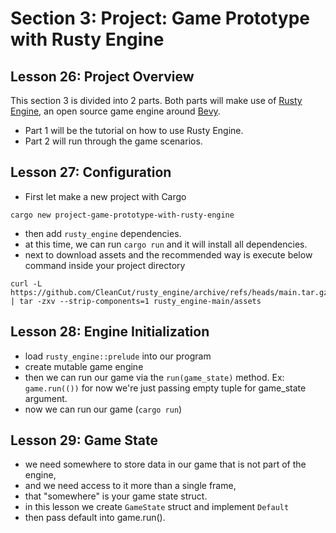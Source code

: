 # Section 3: Project: Game Prototype with Rusty Engine

## Lesson 26: Project Overview

This section 3 is divided into 2 parts. Both parts will make use of [Rusty Engine](https://github.com/CleanCut/rusty_engine), an open source game engine around [Bevy](https://bevyengine.org/).
- Part 1 will be the tutorial on how to use Rusty Engine.
- Part 2 will run through the game scenarios.

## Lesson 27: Configuration

- First let make a new project with Cargo
```shell
cargo new project-game-prototype-with-rusty-engine
```
- then add `rusty_engine` dependencies.
- at this time, we can run `cargo run` and it will install all dependencies.
- next to download assets and the recommended way is execute below command inside your project directory
```shell
curl -L https://github.com/CleanCut/rusty_engine/archive/refs/heads/main.tar.gz | tar -zxv --strip-components=1 rusty_engine-main/assets
```

## Lesson 28: Engine Initialization

- load `rusty_engine::prelude` into our program
- create mutable game engine
- then we can run our game via the `run(game_state)` method. Ex: `game.run(())` for now we're just passing empty tuple for game_state argument.
- now we can run our game (`cargo run`)

## Lesson 29: Game State

- we need somewhere to store data in our game that is not part of the engine, 
- and we need access to it more than a single frame,
- that "somewhere" is your game state struct.
- in this lesson we create `GameState` struct and implement `Default`
- then pass default into game.run().